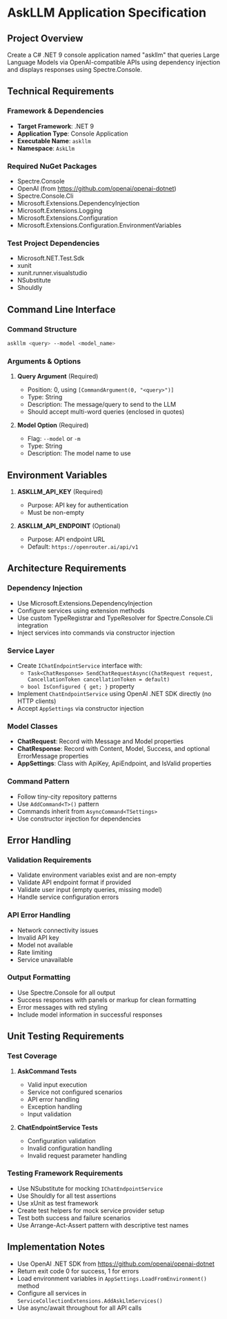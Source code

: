 # AskLLM Application Specification

## Project Overview
Create a C# .NET 9 console application named "askllm" that queries Large Language Models via OpenAI-compatible APIs using dependency injection and displays responses using Spectre.Console.

## Technical Requirements

### Framework & Dependencies
- **Target Framework**: .NET 9
- **Application Type**: Console Application
- **Executable Name**: `askllm`
- **Namespace**: `AskLlm`

### Required NuGet Packages
- Spectre.Console
- OpenAI (from https://github.com/openai/openai-dotnet)
- Spectre.Console.Cli
- Microsoft.Extensions.DependencyInjection
- Microsoft.Extensions.Logging
- Microsoft.Extensions.Configuration
- Microsoft.Extensions.Configuration.EnvironmentVariables

### Test Project Dependencies
- Microsoft.NET.Test.Sdk
- xunit
- xunit.runner.visualstudio
- NSubstitute
- Shouldly

## Command Line Interface

### Command Structure
```bash
askllm <query> --model <model_name>
```

### Arguments & Options
1. **Query Argument** (Required)
   - Position: 0, using `[CommandArgument(0, "<query>")]`
   - Type: String
   - Description: The message/query to send to the LLM
   - Should accept multi-word queries (enclosed in quotes)

2. **Model Option** (Required)
   - Flag: `--model` or `-m`
   - Type: String
   - Description: The model name to use

## Environment Variables

1. **ASKLLM_API_KEY** (Required)
   - Purpose: API key for authentication
   - Must be non-empty

2. **ASKLLM_API_ENDPOINT** (Optional)
   - Purpose: API endpoint URL
   - Default: `https://openrouter.ai/api/v1`

## Architecture Requirements

### Dependency Injection
- Use Microsoft.Extensions.DependencyInjection
- Configure services using extension methods
- Use custom TypeRegistrar and TypeResolver for Spectre.Console.Cli integration
- Inject services into commands via constructor injection

### Service Layer
- Create `IChatEndpointService` interface with:
  - `Task<ChatResponse> SendChatRequestAsync(ChatRequest request, CancellationToken cancellationToken = default)`
  - `bool IsConfigured { get; }` property
- Implement `ChatEndpointService` using OpenAI .NET SDK directly (no HTTP clients)
- Accept `AppSettings` via constructor injection

### Model Classes
- **ChatRequest**: Record with Message and Model properties
- **ChatResponse**: Record with Content, Model, Success, and optional ErrorMessage properties
- **AppSettings**: Class with ApiKey, ApiEndpoint, and IsValid properties

### Command Pattern
- Follow tiny-city repository patterns
- Use `AddCommand<T>()` pattern
- Commands inherit from `AsyncCommand<TSettings>`
- Use constructor injection for dependencies

## Error Handling

### Validation Requirements
- Validate environment variables exist and are non-empty
- Validate API endpoint format if provided
- Validate user input (empty queries, missing model)
- Handle service configuration errors

### API Error Handling
- Network connectivity issues
- Invalid API key
- Model not available
- Rate limiting
- Service unavailable

### Output Formatting
- Use Spectre.Console for all output
- Success responses with panels or markup for clean formatting
- Error messages with red styling
- Include model information in successful responses

## Unit Testing Requirements

### Test Coverage
1. **AskCommand Tests**
   - Valid input execution
   - Service not configured scenarios
   - API error handling
   - Exception handling
   - Input validation

2. **ChatEndpointService Tests**
   - Configuration validation
   - Invalid configuration handling
   - Invalid request parameter handling

### Testing Framework Requirements
- Use NSubstitute for mocking `IChatEndpointService`
- Use Shouldly for all test assertions
- Use xUnit as test framework
- Create test helpers for mock service provider setup
- Test both success and failure scenarios
- Use Arrange-Act-Assert pattern with descriptive test names

## Implementation Notes

- Use OpenAI .NET SDK from https://github.com/openai/openai-dotnet
- Return exit code 0 for success, 1 for errors
- Load environment variables in `AppSettings.LoadFromEnvironment()` method
- Configure all services in `ServiceCollectionExtensions.AddAskLlmServices()`
- Use async/await throughout for all API calls
